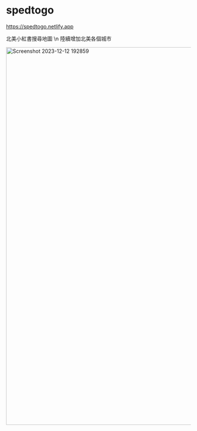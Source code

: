 # spedtogo
https://spedtogo.netlify.app

北美小紅書搜尋地圖 \n
陸續增加北美各個城市

<img width="1029" alt="Screenshot 2023-12-12 192859" src="https://github.com/johnnyjana730/spedtogo/assets/20666568/42788176-5aac-4aa9-bfdd-ae43b6f87f4c">
